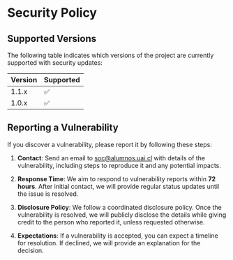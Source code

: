 # Security Policy

## Supported Versions

The following table indicates which versions of the project are currently supported with security updates:

| Version | Supported          |
| ------- | ------------------ |
| 1.1.x   | :white_check_mark: |
| 1.0.x   | :white_check_mark: |

## Reporting a Vulnerability

If you discover a vulnerability, please report it by following these steps:

1. **Contact**: Send an email to [soc@alumnos.uai.cl](mailto:soc@alumnos.uai.cl) with details of the vulnerability, including steps to reproduce it and any potential impacts.

2. **Response Time**: We aim to respond to vulnerability reports within **72 hours**. After initial contact, we will provide regular status updates until the issue is resolved.

3. **Disclosure Policy**: We follow a coordinated disclosure policy. Once the vulnerability is resolved, we will publicly disclose the details while giving credit to the person who reported it, unless requested otherwise.

4. **Expectations**: If a vulnerability is accepted, you can expect a timeline for resolution. If declined, we will provide an explanation for the decision.
